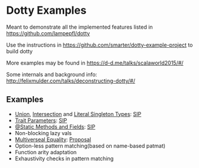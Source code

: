 # Dotty Examples

Meant to demonstrate all the implemented features listed in https://github.com/lampepfl/dotty

Use the instructions in https://github.com/smarter/dotty-example-project to build dotty

More examples may be found in https://d-d.me/talks/scalaworld2015/#/

Some internals and background info: http://felixmulder.com/talks/deconstructing-dotty/#/

## Examples
- [Union](UnionTypes.scala), [Intersection](IntersectionTypes.scala) and [Literal Singleton Types](SingletonTypes.scala): [SIP](http://docs.scala-lang.org/sips/pending/42.type.html)
- [Trait Parameters](TraitParameters.scala): [SIP](http://docs.scala-lang.org/sips/pending/trait-parameters.html)
- [@Static Methods and Fields](StaticMethods.scala): [SIP](https://github.com/DarkDimius/scala.github.com/blob/664bc155d57af49ec4eb5eb7a7fbb078042d77f5/sips/pending/_posts/2016-01-11-static-members.md)
- Non-blocking lazy vals
- [Multiverseal Equality](MultiversalEquality.scala): [Proposal](https://github.com/lampepfl/dotty/issues/1247)
- Option-less pattern matching(based on name-based patmat)
- Function arity adaptation
- Exhaustivity checks in pattern matching
